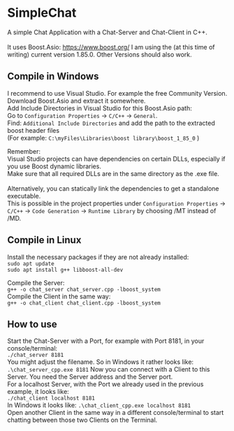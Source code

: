 # SimpleChat
A simple Chat Application with a Chat-Server and Chat-Client in C++. <br>  
It uses Boost.Asio: https://www.boost.org/
I am using the (at this time of writing) current version 1.85.0. Other Versions should also work.<br>  

## Compile in Windows 
I recommend to use Visual Studio. For example the free Community Version. <br> 
Download Boost.Asio and extract it somewhere. <br> 
Add Include Directories in Visual Studio for this Boost.Asio path: <br> 
Go to `Configuration Properties` -> `C/C++` -> `General`. <br>
Find: `Additional Include Directories` and add the path to the extracted boost header files <br> 
(For example: `C:\myFiles\Libraries\boost library\boost_1_85_0` )<br>

Remember:<br>
Visual Studio projects can have dependencies on certain DLLs, especially if you use Boost dynamic libraries.<br>
Make sure that all required DLLs are in the same directory as the .exe file.<br>
<br>
Alternatively, you can statically link the dependencies to get a standalone executable. <br>
This is possible in the project properties under `Configuration Properties` -> `C/C++` -> `Code Generation` -> `Runtime Library` by choosing /MT instead of /MD.

## Compile in  Linux
Install the necessary packages if they are not already installed: <br>
`sudo apt update` <br>
`sudo apt install g++ libboost-all-dev` <br>

Compile the Server: <br>
`g++ -o chat_server chat_server.cpp -lboost_system` <br>
Compile the Client in the same way: <br>
`g++ -o chat_client chat_client.cpp -lboost_system` <br> 

## How to use 
Start the Chat-Server with a Port, for example with Port 8181, in your console/terminal: <br>
`./chat_server 8181` <br>
You might adjust the filename. So in Windows it rather looks like:<br>
`.\chat_server_cpp.exe 8181`
Now you can connect with a Client to this Server. You need the Server address and the Server port. <br>
For a localhost Server, with the Port we already used in the previous example, it looks like: <br>
`./chat_client localhost 8181` <br>
In Windows it looks like: `.\chat_client_cpp.exe localhost 8181`<br>
Open another Client in the same way in a different console/terminal to start chatting between those two Clients on the Terminal. <br>
 <br> 
